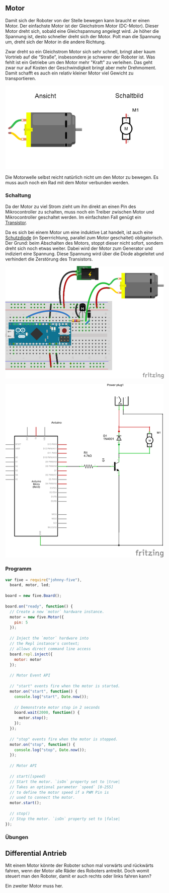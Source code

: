 ## Motor 

Damit sich der Roboter von der Stelle bewegen kann braucht er einen Motor. Der einfachste Motor ist der Gleichstrom Motor (DC-Motor). Dieser Motor dreht sich, sobald eine Gleichspannung angelegt wird. Je höher die Spannung ist, desto schneller dreht sich der Motor. Polt man die Spannung um, dreht sich der Motor in die andere Richtung. 

Zwar dreht so ein Gleichstrom Motor sich sehr schnell, bringt aber kaum Vortrieb auf die “Straße”, insbesondere je schwerer der Roboter ist. Was fehlt ist ein Getriebe um den Motor mehr "Kraft" zu verleihen. Das geht zwar nur auf Kosten der Geschwindigkeit bringt aber mehr Drehmoment. Damit schafft es auch ein relativ kleiner Motor viel Gewicht zu transportieren.

![Motor](../../images/parts/dc-motor.png "Motor")

Die Motorwelle selbst reicht natürlich nicht um den Motor zu bewegen. Es muss auch noch ein Rad mit dem Motor verbunden werden.

### Schaltung

Da der Motor zu viel Strom zieht um ihn direkt an einen Pin des Mikrocontroller zu schalten, muss noch ein Treiber zwischen Motor und Mikrocontroller geschaltet werden. Im einfachsten Fall genügt ein [Transistor](../../parts/transistor). 

Da es sich bei einem Motor um eine induktive Lat handelt, ist auch eine [Schutzdiode](../../parts/diode) (in Sperrrichtung, parallel zum Motor geschaltet) obligatorisch. Der Grund: beim Abschalten des Motors, stoppt dieser nicht sofort, sondern dreht sich noch etwas weiter. Dabei wird der Motor zum Generator und indiziert eine Spannung. Diese Spannung wird über die Diode abgeleitet und verhindert die Zerstörung des Transistors.

![Verdrahtung](../../images/circ/motor-driver_Steckplatine.png "Verdrahtung")

![Schaltplan](../../images/circ/motor-driver_Schaltplan.png "Schaltplan")

### Programm

```JavaScript
var five = require("johnny-five"),
  board, motor, led;

board = new five.Board();

board.on("ready", function() {
  // Create a new `motor` hardware instance.
  motor = new five.Motor({
    pin: 5
  });

  // Inject the `motor` hardware into
  // the Repl instance's context;
  // allows direct command line access
  board.repl.inject({
    motor: motor
  });

  // Motor Event API

  // "start" events fire when the motor is started.
  motor.on("start", function() {
    console.log("start", Date.now());

    // Demonstrate motor stop in 2 seconds
    board.wait(2000, function() {
      motor.stop();
    });
  });

  // "stop" events fire when the motor is stopped.
  motor.on("stop", function() {
    console.log("stop", Date.now());
  });

  // Motor API

  // start([speed)
  // Start the motor. `isOn` property set to |true|
  // Takes an optional parameter `speed` [0-255]
  // to define the motor speed if a PWM Pin is
  // used to connect the motor.
  motor.start();

  // stop()
  // Stop the motor. `isOn` property set to |false|
});
```

### Übungen

## Differential Antrieb

Mit einem Motor  könnte der Roboter schon mal vorwärts und rückwärts fahren, wenn der Motor alle Räder des Roboters antreibt. Doch womit steuert man den Roboter, damit er auch rechts oder links fahren kann?

Ein zweiter Motor muss her. 

